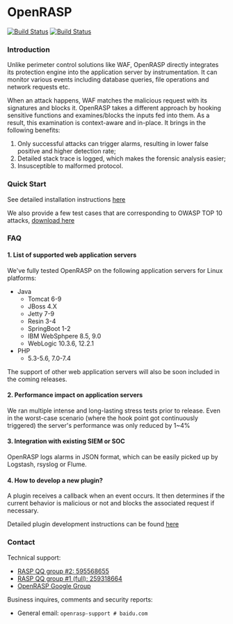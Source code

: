 # OpenRASP 

[![Build Status](https://www.travis-ci.org/baidu/openrasp.svg?branch=master)](https://www.travis-ci.org/baidu/openrasp)
[![Build Status](https://img.shields.io/badge/README-切换语言-yellow.svg)](readme-zh_CN.md)

### Introduction

Unlike perimeter control solutions like WAF, OpenRASP directly integrates its protection engine into the application server by instrumentation. It can monitor various events including database queries, file operations and network requests etc.

When an attack happens, WAF matches the malicious request with its signatures and blocks it. OpenRASP takes a different approach by hooking sensitive functions and examines/blocks the inputs fed into them. As a result, this examination is context-aware and in-place. It brings in the following benefits:

1.	Only successful attacks can trigger alarms, resulting in lower false positive and higher detection rate;
2.	Detailed stack trace is logged, which makes the forensic analysis easier;
3.	Insusceptible to malformed protocol.

### Quick Start

See detailed installation instructions [here](https://github.com/baidu/openrasp/wiki/Installation)

We also provide a few test cases that are corresponding to OWASP TOP 10 attacks, [download here](https://rasp.baidu.com/doc/install/testcase.html)

### FAQ

#### 1. List of supported web application servers

We've fully tested OpenRASP on the following application servers for Linux platforms:

* Java
  * Tomcat 6-9
  * JBoss 4.X
  * Jetty 7-9
  * Resin 3-4
  * SpringBoot 1-2
  * IBM WebSphpere 8.5, 9.0
  * WebLogic 10.3.6, 12.2.1
* PHP
  * 5.3-5.6, 7.0-7.4

The support of other web application servers will also be soon included in the coming releases.

#### 2. Performance impact on application servers

We ran multiple intense and long-lasting stress tests prior to release. Even in the worst-case scenario (where the hook point got continuously triggered) the server's performance was only reduced by 1\~4%

#### 3. Integration with existing SIEM or SOC

OpenRASP logs alarms in JSON format, which can be easily picked up by Logstash, rsyslog or Flume.

#### 4. How to develop a new plugin?

A plugin receives a callback when an event occurs. It then determines if the current behavior is malicious or not and blocks the associated request if necessary.

Detailed plugin development instructions can be found [here](https://rasp.baidu.com/doc/dev/main.html)

### Contact

Technical support:

* [RASP QQ group #2: 595568655](http://shang.qq.com/wpa/qunwpa?idkey=5016bac5431b23316a79efdcd2c4dadd6ef8b99b231e4ed10f1e265573a66e1c)
* [RASP QQ group #1 (full): 259318664](http://shang.qq.com/wpa/qunwpa?idkey=5016bac5431b23316a79efdcd2c4dadd6ef8b99b231e4ed10f1e265573a66e1c)
* [OpenRASP Google Group](https://groups.google.com/forum/#!forum/openrasp)

Business inquires, comments and security reports:

* General email: `openrasp-support # baidu.com`







